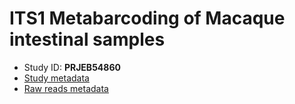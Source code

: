 # ITS1 Metabarcoding of Macaque intestinal samples

* Study ID: **PRJEB54860**
* [Study metadata](metadata.tsv)
* [Raw reads metadata](reads-metadata.tsv)
